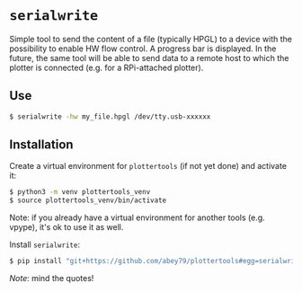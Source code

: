 # `serialwrite` 

Simple tool to send the content of a file (typically HPGL) to a device with the possibility to enable HW flow control. A progress bar is displayed. In the future, the same tool will be able to send data to a remote host to which the plotter is connected (e.g. for a RPi-attached plotter).

## Use

```bash
$ serialwrite -hw my_file.hpgl /dev/tty.usb-xxxxxx
```

## Installation

Create a virtual environment for `plottertools` (if not yet done) and activate it:

```bash
$ python3 -m venv plottertools_venv
$ source plottertools_venv/bin/activate
```

Note: if you already have a virtual environment for another tools (e.g. vpype), it's ok to use it as well.

Install `serialwrite`:

```bash
$ pip install "git+https://github.com/abey79/plottertools#egg=serialwrite&subdirectory=serialwrite"
```

*Note*: mind the quotes! 
